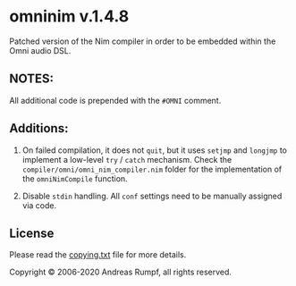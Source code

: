 # omninim v.1.4.8

Patched version of the Nim compiler in order to be embedded within the Omni audio DSL.

## NOTES:

All additional code is prepended with the `#OMNI` comment.

## Additions:

1) On failed compilation, it does not `quit`, but it uses `setjmp` and `longjmp` to implement a low-level
`try` / `catch` mechanism. Check the `compiler/omni/omni_nim_compiler.nim` folder for the implementation of the `omniNimCompile` function.

2) Disable `stdin` handling. All `conf` settings need to be manually assigned via code. 

## License

Please read the [copying.txt](copying.txt) file for more details.

Copyright © 2006-2020 Andreas Rumpf, all rights reserved.
